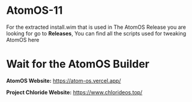 # AtomOS-11
For the extracted install.wim that is used in The AtomOS Release you are looking for go to **Releases**,
You can find all the scripts used for tweaking AtomOS here


# Wait for the AtomOS Builder

**AtomOS Website:**
https://atom-os.vercel.app/

**Project Chloride Website:**
https://www.chlorideos.top/

